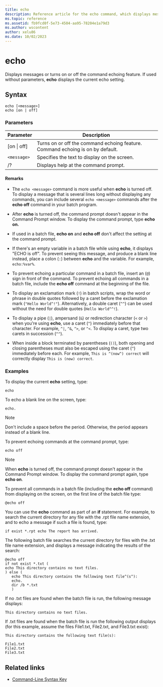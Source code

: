 ```yaml
---
title: echo
description: Reference article for the echo command, which displays messages or turns on or off the command echoing feature.
ms.topic: reference
ms.assetid: fb9fcd0f-5e73-4504-aa95-78204e1a79d3
ms.author: wscontent
author: xelu86
ms.date: 10/02/2023
---
```


# echo

Displays messages or turns on or off the command echoing feature. If used without parameters, **echo** displays the current echo setting.

## Syntax

```
echo [<message>]
echo [on | off]
```

### Parameters

| Parameter | Description |
| --------- | ----------- |
| [on \| off] | Turns on or off the command echoing feature. Command echoing is on by default. |
| `<message>` | Specifies the text to display on the screen. |
| /? | Displays help at the command prompt. |

#### Remarks

- The `echo <message>` command is more useful when **echo** is turned off. To display a message that is several lines long without displaying any commands, you can include several `echo <message>` commands after the **echo off** command in your batch program.

- After **echo** is turned off, the command prompt doesn't appear in the Command Prompt window. To display the command prompt, type **echo on.**

- If used in a batch file, **echo on** and **echo off** don't affect the setting at the command prompt.

- If there's an empty variable in a batch file while using **echo**, it displays "ECHO is off". To prevent seeing this message, and produce a blank line instead, place a colon (`:`) between **echo** and the variable. For example, `echo:%var%`.

- To prevent echoing a particular command in a batch file, insert an (`@`) sign in front of the command. To prevent echoing all commands in a batch file, include the **echo off** command at the beginning of the file.

- To display an exclamation mark (`!`) in batch scripts, wrap the word or phrase in double quotes followed by a caret before the exclamation mark (`"Hello World^!"`). Alternatively, a double caret (`^^`) can be used without the need for double quotes (`Hello World^^!`).

- To display a pipe (`|`), ampersand (`&`) or redirection character (`<` or `>`) when you're using **echo**, use a caret (`^`) immediately before that character. For example, `^|`, `^&`, `^>`, or `^<`. To display a caret, type two carets in succession (`^^`).

- When inside a block terminated by parentheses (`()`), both opening and closing parentheses must also be escaped using the caret (`^`) immediately before each. For example, `This is ^(now^) correct` will correctly display `This is (now) correct`.

### Examples

To display the current **echo** setting, type:

```
echo
```

To echo a blank line on the screen, type:

```
echo.
```

> [!NOTE]
> Don't include a space before the period. Otherwise, the period appears instead of a blank line.

To prevent echoing commands at the command prompt, type:

```
echo off
```

> [!NOTE]
> When **echo** is turned off, the command prompt doesn't appear in the Command Prompt window. To display the command prompt again, type **echo on**.

To prevent all commands in a batch file (including the **echo off** command) from displaying on the screen, on the first line of the batch file type:

```
@echo off
```

You can use the **echo** command as part of an **if** statement. For example, to search the current directory for any file with the .rpt file name extension, and to echo a message if such a file is found, type:

```
if exist *.rpt echo The report has arrived.
```

The following batch file searches the current directory for files with the .txt file name extension, and displays a message indicating the results of the search:

```
@echo off
if not exist *.txt (
echo This directory contains no text files.
) else (
   echo This directory contains the following text file^(s^):
   echo.
   dir /b *.txt
   )
```

If no .txt files are found when the batch file is run, the following message displays:

```
This directory contains no text files.
```

If .txt files are found when the batch file is run the following output displays (for this example, assume the files File1.txt, File2.txt, and File3.txt exist):

```
This directory contains the following text file(s):

File1.txt
File2.txt
File3.txt
```

## Related links

- [Command-Line Syntax Key](command-line-syntax-key.md)
